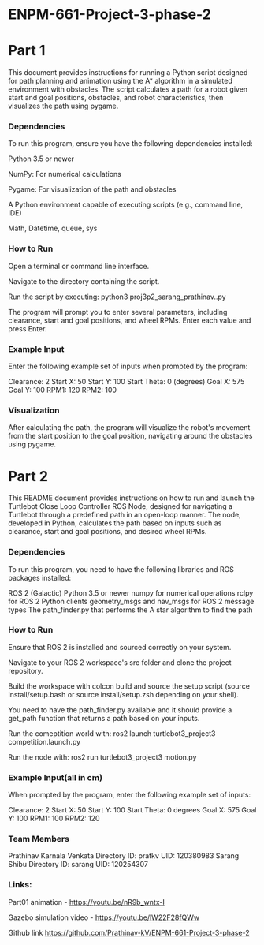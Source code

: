 # ENPM-661-Project-3-phase-2

# Part 1

This document provides instructions for running a Python script designed for path planning and animation using the A* algorithm in a simulated environment with obstacles. The script calculates a path for a robot given start and goal positions, obstacles, and robot characteristics, then visualizes the path using pygame.

### Dependencies
To run this program, ensure you have the following dependencies installed:

Python 3.5 or newer

NumPy: For numerical calculations

Pygame: For visualization of the path and obstacles

A Python environment capable of executing scripts (e.g., command line, IDE)

Math, Datetime, queue, sys 

### How to Run

Open a terminal or command line interface.

Navigate to the directory containing the script.

Run the script by executing: python3 proj3p2_sarang_prathinav..py

The program will prompt you to enter several parameters, including clearance, start and goal positions, and wheel RPMs. Enter each value and press Enter.

### Example Input

Enter the following example set of inputs when prompted by the program:

Clearance: 2
Start X: 50
Start Y: 100
Start Theta: 0 (degrees)
Goal X: 575
Goal Y: 100
RPM1: 120
RPM2: 100

### Visualization
After calculating the path, the program will visualize the robot's movement from the start position to the goal position, navigating around the obstacles using pygame.


# Part 2
This README document provides instructions on how to run and launch the Turtlebot Close Loop Controller ROS Node, designed for navigating a Turtlebot through a predefined path in an open-loop manner. The node, developed in Python, calculates the path based on inputs such as clearance, start and goal positions, and desired wheel RPMs.

### Dependencies
To run this program, you need to have the following libraries and ROS packages installed:

ROS 2 (Galactic)
Python 3.5 or newer
numpy for numerical operations
rclpy for ROS 2 Python clients
geometry_msgs and nav_msgs for ROS 2 message types
The path_finder.py that performs the A star algorithm to find the path

### How to Run
Ensure that ROS 2 is installed and sourced correctly on your system.

Navigate to your ROS 2 workspace's src folder and clone the project repository.

Build the workspace with colcon build and source the setup script (source install/setup.bash or source install/setup.zsh depending on your shell).

You need to have the path_finder.py available and it should provide a get_path function that returns a path based on your inputs.

Run the comeptition world with: ros2 launch turtlebot3_project3 competition.launch.py

Run the node with: ros2 run turtlebot3_project3 motion.py

### Example Input(all in cm)
When prompted by the program, enter the following example set of inputs:

Clearance: 2
Start X: 50
Start Y: 100
Start Theta: 0 degrees
Goal X: 575
Goal Y: 100
RPM1: 100
RPM2: 120

### Team Members
Prathinav Karnala Venkata
Directory ID: pratkv
UID: 120380983
Sarang Shibu
Directory ID: sarang
UID: 120254307




### Links:
Part01 animation - https://youtu.be/nR9b_wntx-I

Gazebo simulation video - https://youtu.be/lW22F28fQWw

Github link https://github.com/Prathinav-kV/ENPM-661-Project-3-phase-2

